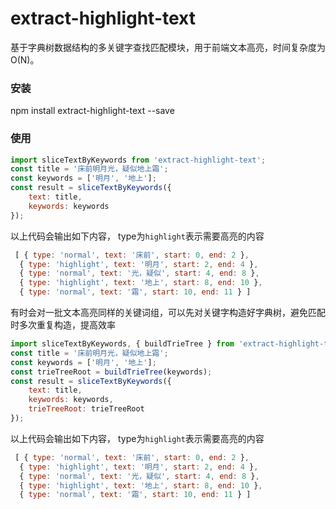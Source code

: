 # extract-highlight-text
基于字典树数据结构的多关键字查找匹配模块，用于前端文本高亮，时间复杂度为O(N)。

### 安装
npm install extract-highlight-text --save

### 使用
```js
import sliceTextByKeywords from 'extract-highlight-text';
const title = '床前明月光，疑似地上霜';
const keywords = ['明月', '地上'];
const result = sliceTextByKeywords({
    text: title,
    keywords: keywords
});
```
以上代码会输出如下内容， type为`highlight`表示需要高亮的内容
```js
 [ { type: 'normal', text: '床前', start: 0, end: 2 },
  { type: 'highlight', text: '明月', start: 2, end: 4 },
  { type: 'normal', text: '光，疑似', start: 4, end: 8 },
  { type: 'highlight', text: '地上', start: 8, end: 10 },
  { type: 'normal', text: '霜', start: 10, end: 11 } ]
```

有时会对一批文本高亮同样的关键词组，可以先对关键字构造好字典树，避免匹配时多次重复构造，提高效率

```js
import sliceTextByKeywords, { buildTrieTree } from 'extract-highlight-text';
const title = '床前明月光，疑似地上霜';
const keywords = ['明月', '地上'];
const trieTreeRoot = buildTrieTree(keywords);
const result = sliceTextByKeywords({
    text: title,
    keywords: keywords,
    trieTreeRoot: trieTreeRoot
});
```
以上代码会输出如下内容， type为`highlight`表示需要高亮的内容
```js
 [ { type: 'normal', text: '床前', start: 0, end: 2 },
  { type: 'highlight', text: '明月', start: 2, end: 4 },
  { type: 'normal', text: '光，疑似', start: 4, end: 8 },
  { type: 'highlight', text: '地上', start: 8, end: 10 },
  { type: 'normal', text: '霜', start: 10, end: 11 } ]
```